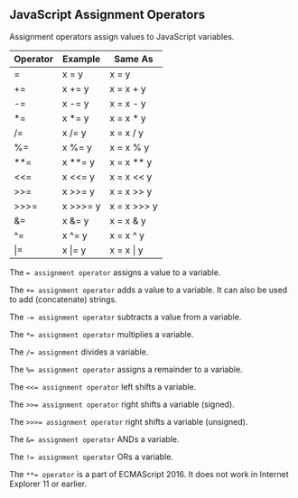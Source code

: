 ## JavaScript Assignment Operators
Assignment operators assign values to JavaScript variables.

|Operator|Example|Same As|
|--------|-------|-------|
|=|x = y|x = y|
|+=|x += y|x = x + y|
|-=|x -= y|x = x - y|
|*=|x *= y|x = x * y|
|/=|x /= y|x = x / y|
|%=|x %= y|x = x % y|
|**=|x **= y|x = x ** y|
|<<=|x <<= y|x = x << y|
|>>=|x >>= y|x = x >> y|
|>>>=|x >>>= y|x = x >>> y|
|&=|x &= y|x = x & y|
|^=|x ^= y|x = x ^ y|
|\|=|x \|= y|x = x \| y|

The `= assignment operator` assigns a value to a variable.

The `+= assignment operator` adds a value to a variable. It can also be used to add (concatenate) strings.

The `-= assignment operator` subtracts a value from a variable.

The `*= assignment operator` multiplies a variable.

The `/= assignment` divides a variable.

The `%= assignment operator` assigns a remainder to a variable.

The `<<= assignment operator` left shifts a variable.

The `>>= assignment operator` right shifts a variable (signed).

The `>>>= assignment operator` right shifts a variable (unsigned).

The `&= assignment operator` ANDs a variable.

The `!= assignment operator` ORs a variable.

The `**= operator` is a part of ECMAScript 2016. It does not work in Internet Explorer 11 or earlier.